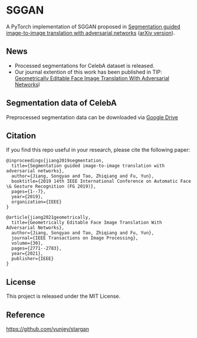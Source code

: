 # SGGAN
A PyTorch implementation of SGGAN proposed in [Segmentation guided image-to-image translation with adversarial networks](https://ieeexplore.ieee.org/document/8756542) ([arXiv version](https://arxiv.org/abs/1901.01569)).

## News
* Processed segmentations for CelebA dataset is released.
* Our journal extention of this work has been published in TIP: [Geometrically Editable Face Image Translation With Adversarial Networks](https://ieeexplore.ieee.org/document/9336328)l

## Segmentation data of CelebA
Preprocessed segmentation data can be downloaded via [Google Drive](https://drive.google.com/file/d/1K496cZAlssIvrbW8ygzivYobWvQuAaGM/view?usp=sharing)

## Citation
If you find this repo useful in your research, please cite the following paper:
```
@inproceedings{jiang2019segmentation,
  title={Segmentation guided image-to-image translation with adversarial networks},
  author={Jiang, Songyao and Tao, Zhiqiang and Fu, Yun},
  booktitle={2019 14th IEEE International Conference on Automatic Face \& Gesture Recognition (FG 2019)},
  pages={1--7},
  year={2019},
  organization={IEEE}
}

@article{jiang2021geometrically,
  title={Geometrically Editable Face Image Translation With Adversarial Networks},
  author={Jiang, Songyao and Tao, Zhiqiang and Fu, Yun},
  journal={IEEE Transactions on Image Processing},
  volume={30},
  pages={2771--2783},
  year={2021},
  publisher={IEEE}
}
```

## License
This project is released under the MIT License.

## Reference
https://github.com/yunjey/stargan
